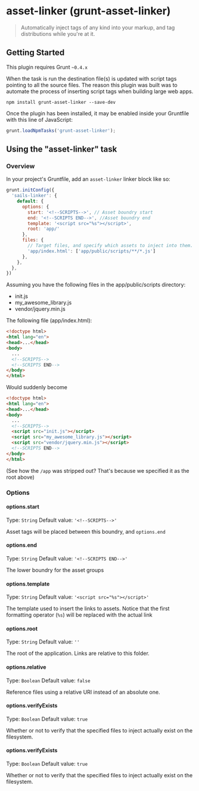 # asset-linker (grunt-asset-linker)

> Automatically inject tags of any kind into your markup, and tag distributions while you're at it.

## Getting Started
This plugin requires Grunt `~0.4.x`

When the task is run the destination file(s) is updated with script tags pointing to all the source files. The reason this plugin was built was to automate the process of inserting script tags when building large web apps.

```shell
npm install grunt-asset-linker --save-dev
```

Once the plugin has been installed, it may be enabled inside your Gruntfile with this line of JavaScript:

```js
grunt.loadNpmTasks('grunt-asset-linker');
```

## Using the "asset-linker" task

### Overview
In your project's Gruntfile, add an `asset-linker` linker block like so:

```js
grunt.initConfig({
  'sails-linker': {
    default: {
      options: {
        start: '<!--SCRIPTS-->', // Asset boundry start
        end: '<!--SCRIPTS END-->', //Asset boundry end
        template: '<script src="%s"></script>',
        root: 'app/'
      },
      files: {
        // Target files, and specify which assets to inject into them.
        'app/index.html': ['app/public/scripts/**/*.js']
      },
    },
  },
})
```

Assuming you have the following files in the app/public/scripts directory:
+ init.js
+ my_awesome_library.js
+ vendor/jquery.min.js

The following file (app/index.html):
```html
<!doctype html>
<html lang="en">
<head>...</head>
<body>
  ...
  <!--SCRIPTS-->
  <!--SCRIPTS END-->
</body>
</html>
```

Would suddenly become
```html
<!doctype html>
<html lang="en">
<head>...</head>
<body> 
  ...
  <!--SCRIPTS-->
  <script src="init.js"></script>
  <script src="my_awesome_library.js"></script>
  <script src="vendor/jquery.min.js"></script>
  <!--SCRIPTS END-->
</body>
</html>
```

(See how the `/app` was stripped out? That's because we specified it as the root above)


### Options

#### options.start
Type: `String`
Default value: `'<!--SCRIPTS-->'`

Asset tags will be placed between this boundry, and `options.end`

#### options.end
Type: `String`
Default value: `'<!--SCRIPTS END-->'`

The lower boundry for the asset groups

#### options.template
Type: `String`
Default value: `'<script src="%s"></script>'`

The template used to insert the links to assets. Notice that the first formatting operator (`%s`) will be replaced with the actual link

#### options.root
Type: `String`
Default value: `''`

The root of the application. Links are relative to this folder.

#### options.relative
Type: `Boolean`
Default value: `false`

Reference files using a relative URI instead of an absolute one.

#### options.verifyExists
Type: `Boolean`
Default value: `true`

Whether or not to verify that the specified files to inject actually exist on the filesystem.

#### options.verifyExists
Type: `Boolean`
Default value: `true`

Whether or not to verify that the specified files to inject actually exist on the filesystem.

